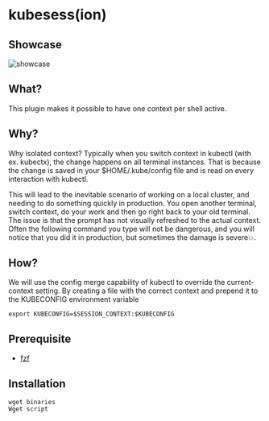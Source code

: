 # kubesess(ion)

## Showcase

![showcase](https://rentarami.se/assets/images/posts/kube_context.gif)

## What?
This plugin makes it possible to have one context per shell active.

## Why?
Why isolated context?
Typically when you switch context in kubectl (with ex. kubectx), the change happens on all terminal instances. 
That is because the change is saved in your $HOME/.kube/config file and is read on every interaction with kubectl.

This will lead to the inevitable scenario of working on a local cluster, and needing to do something quickly in production. 
You open another terminal, switch context, do your work and then go right back to your old terminal. 
The issue is that the prompt has not visually refreshed to the actual context. 
Often the following command you type will not be dangerous, and you will notice that you did it in production, but sometimes the damage is severe💥.

## How?
We will use the config merge capability of kubectl to override the current-context setting.
By creating a file with the correct context and prepend it to the KUBECONFIG environment variable 

```
export KUBECONFIG=$SESSION_CONTEXT:$KUBECONFIG

```

## Prerequisite
  * [fzf](https://github.com/junegunn/fzf)

## Installation
```
wget binaries
Wget script

```

